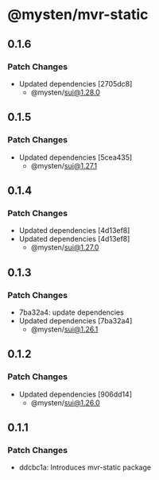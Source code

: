# @mysten/mvr-static

## 0.1.6

### Patch Changes

- Updated dependencies [2705dc8]
  - @mysten/sui@1.28.0

## 0.1.5

### Patch Changes

- Updated dependencies [5cea435]
  - @mysten/sui@1.27.1

## 0.1.4

### Patch Changes

- Updated dependencies [4d13ef8]
- Updated dependencies [4d13ef8]
  - @mysten/sui@1.27.0

## 0.1.3

### Patch Changes

- 7ba32a4: update dependencies
- Updated dependencies [7ba32a4]
  - @mysten/sui@1.26.1

## 0.1.2

### Patch Changes

- Updated dependencies [906dd14]
  - @mysten/sui@1.26.0

## 0.1.1

### Patch Changes

- ddcbc1a: Introduces mvr-static package

